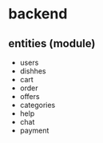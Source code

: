 # backend

## entities (module)

- users
- dishhes
- cart
- order
- offers
- categories
- help
- chat
- payment
